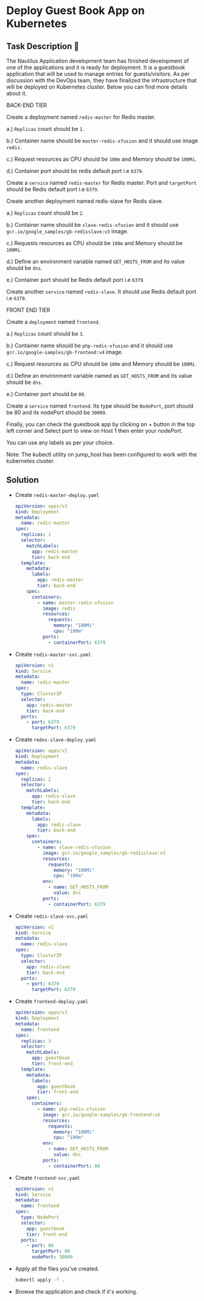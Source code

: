 # Deploy Guest Book App on Kubernetes

## Task Description 📔

The Nautilus Application development team has finished development of one of the applications and it is ready for deployment. It is a guestbook application that will be used to manage entries for guests/visitors. As per discussion with the DevOps team, they have finalized the infrastructure that will be deployed on Kubernetes cluster. Below you can find more details about it.

BACK-END TIER

Create a deployment named `redis-master` for Redis master.

a.) `Replicas` count should be `1`.

b.) Container name should be `master-redis-xfusion` and it should use image `redis`.

c.) Request resources as CPU should be `100m` and Memory should be `100Mi`.

d.) Container port should be redis default port i.e `6379`.


Create a `service` named `redis-master` for Redis master. Port and `targetPort` should be Redis default port i.e `6379`.

Create another deployment named redis-slave for Redis slave.

a.) `Replicas` count should be `2`.

b.) Container name should be `slave-redis-xfusion` and it should use `gcr.io/google_samples/gb-redisslave:v3` image.

c.) Requests resources as CPU should be `100m` and Memory should be `100Mi`.

d.) Define an environment variable named `GET_HOSTS_FROM` and its value should be `dns`.

e.) Container port should be Redis default port i.e `6379`.

Create another `service` named `redis-slave`. It should use Redis default port i.e `6379`.

FRONT END TIER

Create a `deployment` named `frontend`.

a.) `Replicas` count should be `3`.

b.) Container name should be `php-redis-xfusion` and it should use `gcr.io/google-samples/gb-frontend:v4` image.

c.) Request resources as CPU should be `100m` and Memory should be `100Mi`.

d.) Define an environment variable named as `GET_HOSTS_FROM` and its value should be `dns`.

e.) Container port should be `80`.

Create a `service` named `frontend`. Its type should be `NodePort`, port should be 80 and its nodePort should be `30009`.

Finally, you can check the guestbook app by clicking on + button in the top left corner and Select port to view on Host 1 then enter your nodePort.

You can use any labels as per your choice.

Note: The kubectl utility on jump_host has been configured to work with the kubernetes cluster.


## Solution

- Create `redis-master-deploy.yaml`
  ```yaml
  apiVersion: apps/v1
  kind: Deployment
  metadata:
    name: redis-master
  spec:
    replicas: 1
    selector:
      matchLabels:
        app: redis-master
        tier: back-end
    template:
      metadata:
        labels:
          app: redis-master
          tier: back-end
      spec:
        containers:
          - name: master-redis-xfusion
            image: redis
            resources:
              requests:
                memory: "100Mi"
                cpu: "100m"
            ports:
              - containerPort: 6379
  ```

- Create `redis-master-svc.yaml`
  ```yaml
  apiVersion: v1
  kind: Service
  metadata:
    name: redis-master
  spec:
    type: ClusterIP
    selector:
      app: redis-master
      tier: back-end
    ports:
      - port: 6379
        targetPort: 6379
  ```

- Create `redos-slave-deploy.yaml`
  ```yaml
  apiVersion: apps/v1
  kind: Deployment
  metadata:
    name: redis-slave
  spec:
    replicas: 2
    selector:
      matchLabels:
        app: redis-slave
        tier: back-end
    template:
      metadata:
        labels:
          app: redis-slave
          tier: back-end
      spec:
        containers:
          - name: slave-redis-xfusion
            image: gcr.io/google_samples/gb-redisslave:v3
            resources:
              requests:
                memory: "100Mi"
                cpu: "100m"
            env:
              - name: GET_HOSTS_FROM
                value: dns
            ports:
              - containerPort: 6379
  ```

- Create `redis-slave-svc.yaml`
  ```yaml
  apiVersion: v1
  kind: Service
  metadata:
    name: redis-slave
  spec:
    type: ClusterIP
    selector:
      app: redis-slave
      tier: back-end
    ports:
      - port: 6379
        targetPort: 6379
  ```


- Create `frontend-deploy.yaml`
  ```yaml
  apiVersion: apps/v1
  kind: Deployment
  metadata:
    name: frontend
  spec:
    replicas: 3
    selector:
      matchLabels:
        app: guestbook
        tier: front-end
    template:
      metadata:
        labels:
          app: guestbook
          tier: front-end
      spec:
        containers:
          - name: php-redis-xfusion
            image: gcr.io/google-samples/gb-frontend:v4
            resources:
              requests:
                memory: "100Mi"
                cpu: "100m"
            env:
              - name: GET_HOSTS_FROM
                value: dns
            ports:
              - containerPort: 80
  ```

- Create `frontend-svc.yaml`
  ```yaml
  apiVersion: v1
  kind: Service
  metadata:
    name: frontend
  spec:
    type: NodePort
    selector:
      app: guestbook
      tier: front-end
    ports:
      - port: 80
        targetPort: 80
        nodePort: 30009
  ```


- Apply all the files you've created.
  ```bash
  kubectl apply -f .
  ```

- Browse the application and check if it's working.